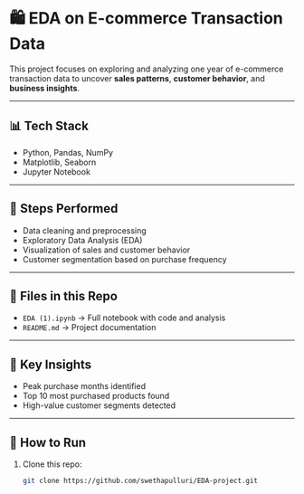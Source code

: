 # 🛍️ EDA on E-commerce Transaction Data

This project focuses on exploring and analyzing one year of e-commerce transaction data to uncover **sales patterns**, **customer behavior**, and **business insights**.

---

## 📊 Tech Stack
- Python, Pandas, NumPy
- Matplotlib, Seaborn
- Jupyter Notebook

---

## 🧪 Steps Performed
- Data cleaning and preprocessing  
- Exploratory Data Analysis (EDA)  
- Visualization of sales and customer behavior  
- Customer segmentation based on purchase frequency

---

## 📂 Files in this Repo
- `EDA (1).ipynb` → Full notebook with code and analysis  
- `README.md` → Project documentation  

---

## 🧠 Key Insights
- Peak purchase months identified  
- Top 10 most purchased products found  
- High-value customer segments detected  

---

## 🚀 How to Run
1. Clone this repo:
   ```bash
   git clone https://github.com/swethapulluri/EDA-project.git

